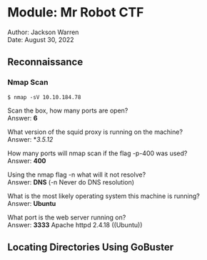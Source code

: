 # Module: Mr Robot CTF

Author: Jackson Warren  
Date: August 30, 2022  

## Reconnaissance

### Nmap Scan
`$ nmap -sV 10.10.184.78`

Scan the box, how many ports are open?  
Answer: **6**

What version of the squid proxy is running on the machine?  
Answer: **3.5.12*

How many ports will nmap scan if the flag -p-400 was used?  
Answer: **400**

Using the nmap flag -n what will it not resolve?  
Answer: **DNS** (-n Never do DNS resolution)  

What is the most likely operating system this machine is running?  
Answer: **Ubuntu**

What port is the web server running on?  
Answer: **3333** Apache httpd 2.4.18 ((Ubuntu))

## Locating Directories Using GoBuster
